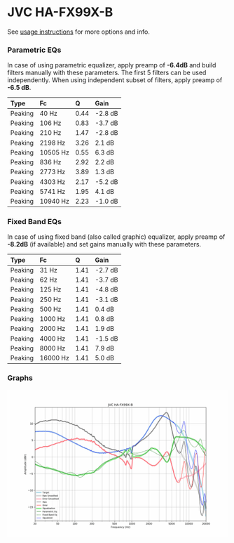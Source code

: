 # JVC HA-FX99X-B
See [usage instructions](https://github.com/jaakkopasanen/AutoEq#usage) for more options and info.

### Parametric EQs
In case of using parametric equalizer, apply preamp of **-6.4dB** and build filters manually
with these parameters. The first 5 filters can be used independently.
When using independent subset of filters, apply preamp of **-6.5 dB**.

| Type    | Fc       |    Q | Gain    |
|:--------|:---------|:-----|:--------|
| Peaking | 40 Hz    | 0.44 | -2.8 dB |
| Peaking | 106 Hz   | 0.83 | -3.7 dB |
| Peaking | 210 Hz   | 1.47 | -2.8 dB |
| Peaking | 2198 Hz  | 3.26 | 2.1 dB  |
| Peaking | 10505 Hz | 0.55 | 6.3 dB  |
| Peaking | 836 Hz   | 2.92 | 2.2 dB  |
| Peaking | 2773 Hz  | 3.89 | 1.3 dB  |
| Peaking | 4303 Hz  | 2.17 | -5.2 dB |
| Peaking | 5741 Hz  | 1.95 | 4.1 dB  |
| Peaking | 10940 Hz | 2.23 | -1.0 dB |

### Fixed Band EQs
In case of using fixed band (also called graphic) equalizer, apply preamp of **-8.2dB**
(if available) and set gains manually with these parameters.

| Type    | Fc       |    Q | Gain    |
|:--------|:---------|:-----|:--------|
| Peaking | 31 Hz    | 1.41 | -2.7 dB |
| Peaking | 62 Hz    | 1.41 | -3.7 dB |
| Peaking | 125 Hz   | 1.41 | -4.8 dB |
| Peaking | 250 Hz   | 1.41 | -3.1 dB |
| Peaking | 500 Hz   | 1.41 | 0.4 dB  |
| Peaking | 1000 Hz  | 1.41 | 0.8 dB  |
| Peaking | 2000 Hz  | 1.41 | 1.9 dB  |
| Peaking | 4000 Hz  | 1.41 | -1.5 dB |
| Peaking | 8000 Hz  | 1.41 | 7.9 dB  |
| Peaking | 16000 Hz | 1.41 | 5.0 dB  |

### Graphs
![](./JVC%20HA-FX99X-B.png)